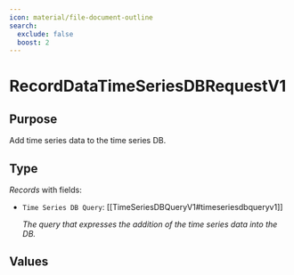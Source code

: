 ```yaml
---
icon: material/file-document-outline
search:
  exclude: false
  boost: 2
---
```


# RecordDataTimeSeriesDBRequestV1

## Purpose

<!-- --8<-- [start:purpose] -->
Add time series data to the time series DB.
<!-- --8<-- [end:purpose] -->

## Type

<!-- --8<-- [start:type] -->
<div class="type" markdown>

*Records* with fields:

- `Time Series DB Query`: [[TimeSeriesDBQueryV1#timeseriesdbqueryv1]]

  *The query that expresses the addition of the time series data into the DB.*

</div>
<!-- --8<-- [end:type] -->

## Values

